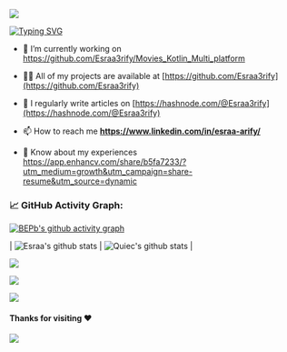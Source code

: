 

![](assets/Bottom_up.svg)


<!--   my-ticker -->    
[![Typing SVG](https://readme-typing-svg.herokuapp.com?color=%2336BCF7&center=true&vCenter=true&width=600&lines=Hi+there+👋,+I+am+Esraa+Arify;+Welcome+to+My+Profile!;Always+learning+new+things+;Android+Developer)](https://git.io/typing-svg)

- 🔭 I’m currently working on https://github.com/Esraa3rify/Movies_Kotlin_Multi_platform

- 👨‍💻 All of my projects are available at [https://github.com/Esraa3rify](https://github.com/Esraa3rify)

- 📝 I regularly write articles on [https://hashnode.com/@Esraa3rify](https://hashnode.com/@Esraa3rify)

- 📫 How to reach me **https://www.linkedin.com/in/esraa-arify/**

- 📄 Know about my experiences https://app.enhancv.com/share/b5fa7233/?utm_medium=growth&utm_campaign=share-resume&utm_source=dynamic



<!--   GitHub stats graph -->
### 📈 GitHub Activity Graph:
[![BEPb's github activity graph](https://github-readme-activity-graph.cyclic.app/graph?username=Esraa3rify&theme=github-compact)](https://github.com/Esraa3rify/github-readme-activity-graph)

| ![Esraa's github stats](https://github-readme-stats.vercel.app/api?username=Esraa3rify&show_icons=true&theme=radical&include_all_commits=true) | ![Quiec's github stats](https://github-readme-stats.vercel.app/api/top-langs/?username=Esraa3rify&theme=radical&layout=compact) |

<img src="https://github-readme-streak-stats.herokuapp.com/?user=Esraa3rify"></img>

<!--   profile-green-animate -->
![](./profile-3d-contrib/profile-green-animate.svg)

<!--   grid-snake -->
![](https://github.com/Esraa3rify/Esraa3rify/blob/output/github-contribution-grid-snake.svg)

#### Thanks for visiting :heart:

![](assets/Bottom_down.svg)
